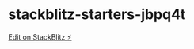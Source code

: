 # stackblitz-starters-jbpq4t

[Edit on StackBlitz ⚡️](https://stackblitz.com/edit/stackblitz-starters-pa7zee)